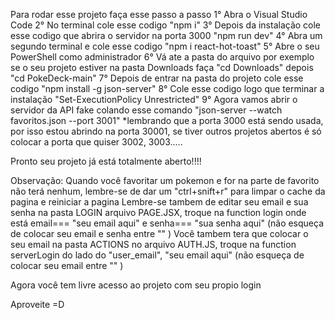 Para rodar esse projeto faça esse passo a passo
1° Abra o Visual Studio Code
2° No terminal cole esse codigo "npm i"
3° Depois da instalação cole esse codigo que abrira o servidor na porta 3000 "npm run dev"
4° Abra um segundo terminal e cole esse codigo "npm i react-hot-toast"
5° Abre o seu PowerShell como administrador
6° Vá ate a pasta do arquivo por exemplo se o seu projeto estiver na pasta Downloads faça "cd Downloads" depois "cd PokeDeck-main"
7° Depois de entrar na pasta do projeto cole esse codigo "npm install -g json-server"
8° Cole esse codigo logo que terminar a instalação "Set-ExecutionPolicy Unrestricted"
9° Agora vamos abrir o servidor da API fake colando esse comando "json-server --watch favoritos.json --port 3001" *lembrando que a porta 3000 está sendo usada, por isso estou abrindo na porta 30001, se tiver outros projetos abertos é só colocar a porta que quiser 3002, 3003.....


Pronto seu projeto já está totalmente aberto!!!!

Observação: Quando você favoritar um pokemon e for na parte de favorito não terá nenhum, lembre-se de dar um "ctrl+snift+r" para limpar o cache da pagina e reiniciar a pagina
Lembre-se tambem de editar seu email e sua senha na pasta LOGIN arquivo PAGE.JSX, troque na function login onde está email=== "seu email aqui" e senha=== "sua senha aqui" (não esqueça de colocar seu email e senha entre "" )
Você tambem tera que colocar o seu email na pasta ACTIONS no arquivo AUTH.JS, troque na function serverLogin do lado do "user_email", "seu email aqui" (não esqueça de colocar seu email entre "" )

Agora você tem livre acesso ao projeto com seu propio login

Aproveite =D
